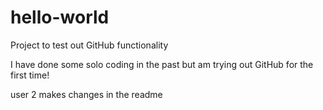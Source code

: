 # hello-world
Project to test out GitHub functionality

I have done some solo coding in the past but am trying out GitHub for the first time!

user 2 makes changes in the readme